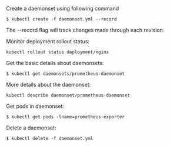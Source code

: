 Create a daemonset using following command

`$ kubectl create -f daemonset.yml --record`

The --record flag will track changes made through each revision.

Monitor deployment rollout status:

`kubectl rollout status deployment/nginx`

Get the basic details about daemonsets:

`$ kubectl get daemonsets/prometheus-daemonset`

More details about the daemonset:

`kubectl describe daemonset/prometheus-daemonset`

Get pods in daemonset:

`$ kubectl get pods -lname=prometheus-exporter`

Delete a daemonset:

`$ kubectl delete -f daemonset.yml`
